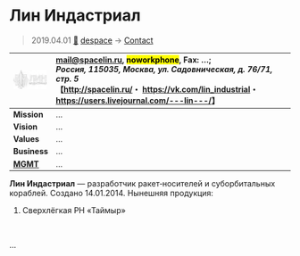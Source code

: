 # Лин Индастриал
> 2019.04.01 [🚀](../../index/index.md) [despace](../index.md) → [Contact](../contact.md)

|[![](../f/contact/l/spacelin_logo1_thumb.webp)](../f/contact/l/spacelin_logo1.webp)|<mail@spacelin.ru>, <mark>noworkphone</mark>, Fax: …;<br> *Россия, 115035, Москва, ул. Садовническая, д. 76/71, стр. 5*<br> 【<http://spacelin.ru/>・ <https://vk.com/lin_industrial>・ <https://users.livejournal.com/---lin---/>】|
|:--|:--|
|**Mission**|…|
|**Vision**|…|
|**Values**|…|
|**Business**|…|
|**[MGMT](../mgmt.md)**|…|

**Лин Индастриал** — разработчик ракет‑носителей и суборбитальных кораблей. Создано 14.01.2014. Нынешняя продукция:

   1. Сверхлёгкая РН «Таймыр»


<p style="page-break-after:always"> </p>

…
